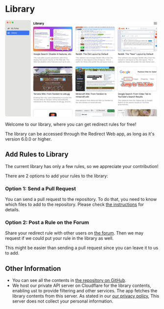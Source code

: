 # Library

![Library Screenshot](assets/library-screenshot.webp)

Welcome to our library, where you can get redirect rules for free!

The library can be accessed through the Redirect Web app, as long as it's version 6.0.0 or higher.

## Add Rules to Library

The current library has only a few rules, so we appreciate your contribution!

There are 2 options to add your rules to the library:

### Option 1: Send a Pull Request

You can send a pull request to the repository. To do that, you need to know which files to add to the repository. Please check [the instructions](https://github.com/mshibanami/redirect-web/blob/main/docs/library/README.md) for details.

### Option 2: Post a Rule on the Forum

Share your redirect rule with other users on [the forum](https://github.com/mshibanami/redirect-web/discussions/categories/redirect-rules). Then we may request if we could put your rule in the library as well.

This might be easier than sending a pull request since you can leave it to us to add.

## Other Information

- You can see all the contents in [the repository on GitHub](https://github.com/mshibanami/redirect-web/tree/main/docs/library).
- We host our private API server on Cloudflare for the library contents, enabling ust to provide filtering and other services. The app fetches the library contents from this server. As stated in our [our privacy policy](privacy-policy.md), This server does not collect your personal information.
